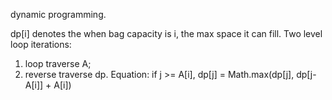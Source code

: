 
dynamic programming.

dp[i] denotes the when bag capacity is i, the max space it can fill. Two level loop iterations:
1. loop traverse A;
2. reverse traverse dp. 
Equation:
if j >= A[i], dp[j] = Math.max(dp[j], dp[j-A[i]] + A[i])

